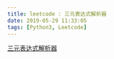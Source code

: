 ```yaml
---
title: leetcode : 三元表达式解析器
date: 2019-05-29 11:33:05
tags: [Python3, Leetcode]
---
```


[三元表达式解析器](https://leetcode-cn.com/problems/ternary-expression-parser/)

